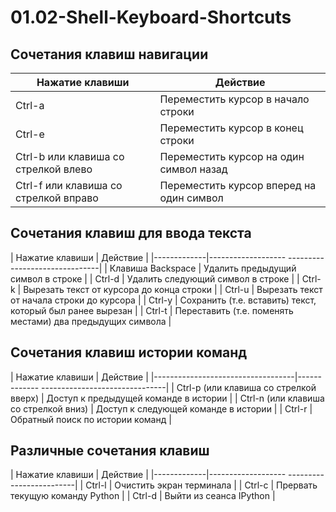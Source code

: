 # 01.02-Shell-Keyboard-Shortcuts
## Сочетания клавиш навигации

| Нажатие клавиши | Действие |
|---------------------------------|-----------------------------------|
| Ctrl-a | Переместить курсор в начало строки |
| Ctrl-e | Переместить курсор в конец строки |
| Ctrl-b или клавиша со стрелкой влево | Переместить курсор на один символ назад |
| Ctrl-f или клавиша со стрелкой вправо | Переместить курсор вперед на один символ |

## Сочетания клавиш для ввода текста

| Нажатие клавиши | Действие |
|-------------|------------------- -------------------------------|
| Клавиша Backspace | Удалить предыдущий символ в строке |
| Ctrl-d | Удалить следующий символ в строке |
| Ctrl-k | Вырезать текст от курсора до конца строки |
| Ctrl-u | Вырезать текст от начала строки до курсора |
| Ctrl-y | Сохранить (т.е. вставить) текст, который был ранее вырезан |
| Ctrl-t | Переставить (т.е. поменять местами) два предыдущих символа |

## Сочетания клавиш истории команд

| Нажатие клавиши | Действие |
|-----------------------------------|------------- -------------------------------|
| Ctrl-p (или клавиша со стрелкой вверх) | Доступ к предыдущей команде в истории |
| Ctrl-n (или клавиша со стрелкой вниз) | Доступ к следующей команде в истории |
| Ctrl-r | Обратный поиск по истории команд |

## Различные сочетания клавиш

| Нажатие клавиши | Действие |
|-------------|------------------- -------------------------|
| Ctrl-l | Очистить экран терминала |
| Ctrl-c | Прервать текущую команду Python |
| Ctrl-d | Выйти из сеанса IPython |
